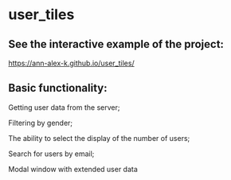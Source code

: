 # user_tiles

## See the interactive example of the project:

https://ann-alex-k.github.io/user_tiles/

## Basic functionality:

Getting user data from the server;

Filtering by gender;

The ability to select the display of the number of users;

Search for users by email;

Modal window with extended user data
